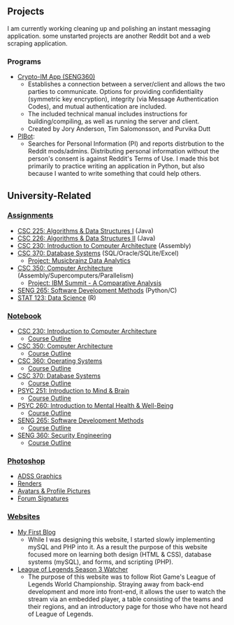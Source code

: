 ## Projects
I am currently working cleaning up and polishing an instant messaging application. some unstarted projects are another Reddit bot and a web scraping application. 
### Programs
 * [Crypto-IM App \(SENG360\)](/Instant%20Messenger%20App%20(SENG%20360))
    * Establishes a connection between a server/client and allows the two parties to communicate. Options for providing confidentiality (symmetric key encryption), integrity (via Message Authentication Codes), and mutual authentication are included.
    * The included technical manual includes instructions for building/compiling, as well as running the server and client.
    * Created by Jory Anderson, Tim Salomonsson, and Purvika Dutt
 * [PIBot](https://github.com/JoryAnderson/PIBot): 
	* Searches for Personal Information (PI) and reports distrbution to the Reddit mods/admins. Distributing personal information without the person's consent is against Reddit's Terms of Use. I made this bot primarily to practice writing an application in Python, but also because I wanted to write something that could help others.

## University-Related
### [Assignments](/Assignments/)
* [CSC 225: Algorithms & Data Structures I](/Assignments/CSC%20225/) (Java)
* [CSC 226: Algorithms & Data Structures II](/Assignments/CSC%20226) (Java)
* [CSC 230: Introduction to Computer Architecture](/Assignments/CSC%20230) (Assembly) 
* [CSC 370: Database Systems](/Assignments/CSC%20370) (SQL/Oracle/SQLite/Excel)
	* [Project: Musicbrainz Data Analytics](/Assignments/CSC%20370/Project/Report.pdf)
* [CSC 350: Computer Architecture](/Assignments/CSC%20350) (Assembly/Supercomputers/Parallelism)
	* [Project: IBM Summit - A Comparative Analysis](/Assignments/CSC%20350/P2/Report.pdf) 
* [SENG 265: Software Development Methods](/Assignments/SENG%20265) (Python/C)
* [STAT 123: Data Science](/Assignments/STAT%20123) (R)
### [Notebook](/Notebook/)
* [CSC 230: Introduction to Computer Architecture](/Notebook/CSC%20230/)
	* [Course Outline](https://heat.csc.uvic.ca/coview/outline/2017/Spring/CSC/230)
* [CSC 350: Computer Architecture](/Notebook/CSC%20350/)
	* [Course Outline](https://heat.csc.uvic.ca/coview/outline/2019/Spring/CSC/350)
* [CSC 360: Operating Systems](/Notebook/CSC%20360/)
	* [Course Outline](https://heat.csc.uvic.ca/coview/outline/2018/Spring/CSC/360)
* [CSC 370: Database Systems](/Notebook/CSC%20370)
    * [Course Outline](http://heat.csc.uvic.ca/coview/outline/2017/Fall/CSC/370)
* [PSYC 251: Introduction to Mind & Brain](/Notebook/PSYC%20251)
	* [Course Outline](/Notebook/Psyc251/PSYC251-CourseOutline-Revised.pdf)
* [PSYC 260: Introduction to Mental Health & Well-Being](/Notebook/PSYC%20260)
	* [Course Outline](/Notebook/Psyc260/260A01CourseOutlineWoodin.pdf)
* [SENG 265: Software Development Methods](/Notebook/SENG%20265)
	* [Course Outline](https://heat.csc.uvic.ca/coview/outline/2016/Fall/SENG/265) 
* [SENG 360: Security Engineering](/Notebook/SENG%20360)
  	* [Course Outline](https://heat.csc.uvic.ca/coview/outline/2017/Fall/SENG/360)
	
### [Photoshop](/Photoshop)
* [ADSS Graphics](/Photoshop/Misc/ADSS/)
* [Renders](/Photoshop/Misc/Renders/)
* [Avatars & Profile Pictures](/Photoshop/Avatars/)
* [Forum Signatures](/Photoshop/Forum/)
### [Websites](/Websites/)
* [My First Blog](/Websites/1/)
	* While I was designing this website, I started slowly implementing mySQL and PHP into it. As a result the purpose of this website focused more on learning both design (HTML & CSS), database systems (mySQL), and forms, and scripting (PHP).
* [League of Legends Season 3 Watcher](/Websites/2/)
	* The purpose of this website was to follow Riot Game's League of Legends World Championship. Straying away from back-end development and more into front-end, it allows the user to watch the stream via an embedded player, a table consisting of the teams and their regions, and an introductory page for those who have not heard of League of Legends.
